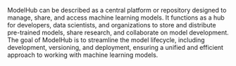 ModelHub can be described as a central platform or repository designed to manage, share, and access machine learning models. It functions as a hub for developers, data scientists, and organizations to store and distribute pre-trained models, share research, and collaborate on model development. The goal of ModelHub is to streamline the model lifecycle, including development, versioning, and deployment, ensuring a unified and efficient approach to working with machine learning models.

